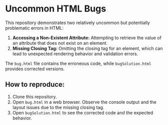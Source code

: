 # Uncommon HTML Bugs
This repository demonstrates two relatively uncommon but potentially problematic errors in HTML:

1. **Accessing a Non-Existent Attribute:** Attempting to retrieve the value of an attribute that does not exist on an element.
2. **Missing Closing Tag:**  Omitting the closing tag for an element, which can lead to unexpected rendering behavior and validation errors.

The `bug.html` file contains the erroneous code, while `bugSolution.html` provides corrected versions.

## How to reproduce:
1. Clone this repository.
2. Open `bug.html` in a web browser. Observe the console output and the layout issues due to the missing closing tag. 
3. Open `bugSolution.html` to see the corrected code and the expected behavior.